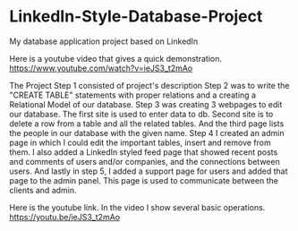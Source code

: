 # LinkedIn-Style-Database-Project
My database application project based on LinkedIn

Here is a youtube video that gives a quick demonstration.
https://www.youtube.com/watch?v=ieJS3_t2mAo

The Project Step 1 consisted of project's description
Step 2 was to write the "CREATE TABLE" statements with proper relations and a creating a Relational Model of our database.
Step 3 was creating 3 webpages to edit our database. The first site is used to enter data to db. Second site is to delete a row from a table and all the related tables. And the third page lists the people in our database with the given name.
Step 4 I created an admin page in which I could edit the important tables, insert and remove from them. I also added a LinkedIn styled feed page that showed recent posts and comments of users and/or companies, and the connections between users.
And lastly in step 5, I added a support page for users and added that page to the admin panel. This page is used to communicate between the clients and admin.

Here is the youtube link. In the video I show several basic operations.
https://youtu.be/ieJS3_t2mAo
